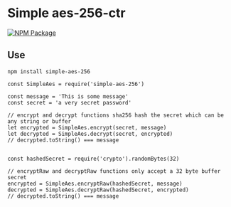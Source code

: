# Simple aes-256-ctr

[![NPM Package](https://img.shields.io/npm/v/simple-aes-256.svg?style=flat-square)](https://www.npmjs.org/package/simple-aes-256)

## Use

`npm install simple-aes-256`

```
const SimpleAes = require('simple-aes-256')

const message = 'This is some message'
const secret = 'a very secret password'

// encrypt and decrypt functions sha256 hash the secret which can be any string or buffer
let encrypted = SimpleAes.encrypt(secret, message)
let decrypted = SimpleAes.decrypt(secret, encrypted)
// decrypted.toString() === message


const hashedSecret = require('crypto').randomBytes(32)

// encryptRaw and decryptRaw functions only accept a 32 byte buffer secret
encrypted = SimpleAes.encryptRaw(hashedSecret, message)
decrypted = SimpleAes.decryptRaw(hashedSecret, encrypted)
// decrypted.toString() === message
```
